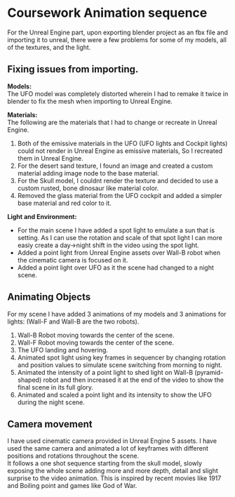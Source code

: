 # Coursework Animation sequence

For the Unreal Engine part, upon exporting blender project as an fbx file and importing it to unreal, there were a few problems for some of my models,
all of the textures, and the light.

## Fixing issues from importing.

**Models:**  
The UFO model was completely distorted wherein I had to remake it twice in blender to fix the mesh when importing to Unreal Engine.  

**Materials:**  
The following are the materials that I had to change or recreate in Unreal Engine.  
1.  Both of the emissive materials in the UFO (UFO lights and Cockpit lights) could not render in Unreal Engine as emissive materials, So I recreated them in Unreal Engine.  
2.  For the desert sand texture, I found an image and created a custom material adding image node to the base material.  
3.  For the Skull model, I couldnt render the texture and decided to use a custom rusted, bone dinosaur like material color.   
4.  Removed the glass material from the UFO cockpit and added a simpler base material and red color to it.

**Light and Environment:**  
- For the main scene I have added a spot light to emulate a sun that is setting. As I can use the rotation and scale of that spot light I can more easiy create a day->night shift in the video using the spot light.
- Added a point light from Unreal Engine assets over Wall-B robot when the cinematic camera is focused on it.  
- Added a point light over UFO as it the scene had changed to a night scene.

## Animating Objects
For my scene I have added 3 animations of my models and 3 animations for lights: (Wall-F and Wall-B are the two robots).  
1.  Wall-B Robot moving towards the center of the scene.
2.  Wall-F Robot moving towards the center of the scene.
3.  The UFO landing and hovering.
4.  Animated spot light using key frames in sequencer by changing rotation and position values to simulate scene switching from morning to night.
5.  Animated the intensity of a point light to shed light on Wall-B (pyramid-shaped) robot and then increased it at the end of the video to show the final scene in its full glory.
6.  Animated and scaled a point light and its intensity to show the UFO during the night scene. 


## Camera movement
I have used cinematic camera provided in Unreal Engine 5 assets. I have used the same camera and animated a lot of keyframes with different positions and rotations throughout the scene.  
It follows a one shot sequence starting from the skull model, slowly exposing the whole scene adding more and more depth, detail and slight surprise to the video animation. This is inspired by recent movies like 1917 and Boiling point and games like God of War.
